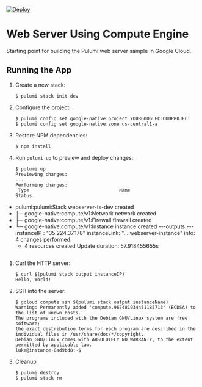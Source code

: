 [![Deploy](https://get.pulumi.com/new/button.svg)](https://app.pulumi.com/new?template=https://github.com/pulumi/pulumi-google-native/blob/master/examples/webserver-ts/README.md)

# Web Server Using Compute Engine

Starting point for building the Pulumi web server sample in Google Cloud.

## Running the App

1.  Create a new stack:

    ```
    $ pulumi stack init dev
    ```

1.  Configure the project:

    ```
    $ pulumi config set google-native:project YOURGOOGLECLOUDPROJECT
    $ pulumi config set google-native:zone us-central1-a
    ```

1.  Restore NPM dependencies:

    ```
    $ npm install
    ```

1.  Run `pulumi up` to preview and deploy changes:

    ``` 
    $ pulumi up
    Previewing changes:
    ...
    Performing changes:
     Type                                 Name                                       Status      
+   pulumi:pulumi:Stack                   webserver-ts-dev                           created
+   ├─ google-native:compute/v1:Network   network                                    created
+   ├─ google-native:compute/v1:Firewall  firewall                                   created
+   └─ google-native:compute/v1:Instance  instance                                   created
    ---outputs:---
    instanceIP  : "35.224.37.178"
    instanceLink: "....webserver-instance"
    info: 4 changes performed:
    + 4 resources created
      Update duration: 57.918455655s
      ```

1.  Curl the HTTP server:

    ```
    $ curl $(pulumi stack output instanceIP)
    Hello, World!
    ```

1.  SSH into the server:

    ```
    $ gcloud compute ssh $(pulumi stack output instanceName)
    Warning: Permanently added 'compute.967481934451185713' (ECDSA) to the list of known hosts.
    The programs included with the Debian GNU/Linux system are free software;
    the exact distribution terms for each program are described in the
    individual files in /usr/share/doc/*/copyright.
    Debian GNU/Linux comes with ABSOLUTELY NO WARRANTY, to the extent
    permitted by applicable law.
    luke@instance-8ad9bd8:~$
    ```

1. Cleanup

    ```
    $ pulumi destroy
    $ pulumi stack rm
    ```
